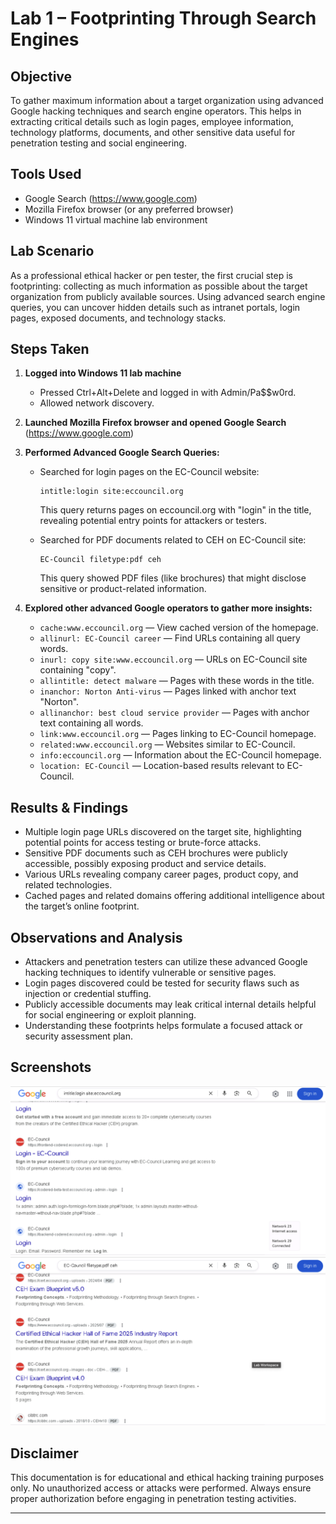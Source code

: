 # Lab 1 – Footprinting Through Search Engines <a name="lab1"></a>

## Objective

To gather maximum information about a target organization using advanced Google hacking techniques and search engine operators. This helps in extracting critical details such as login pages, employee information, technology platforms, documents, and other sensitive data useful for penetration testing and social engineering.

## Tools Used

- Google Search (https://www.google.com)
- Mozilla Firefox browser (or any preferred browser)
- Windows 11 virtual machine lab environment

## Lab Scenario

As a professional ethical hacker or pen tester, the first crucial step is footprinting: collecting as much information as possible about the target organization from publicly available sources. Using advanced search engine queries, you can uncover hidden details such as intranet portals, login pages, exposed documents, and technology stacks.

## Steps Taken

1. **Logged into Windows 11 lab machine**

   - Pressed Ctrl+Alt+Delete and logged in with Admin/Pa$$w0rd.
   - Allowed network discovery.

2. **Launched Mozilla Firefox browser and opened Google Search** (https://www.google.com)

3. **Performed Advanced Google Search Queries:**

   - Searched for login pages on the EC-Council website:

     ```
     intitle:login site:eccouncil.org
     ```

     This query returns pages on eccouncil.org with "login" in the title, revealing potential entry points for attackers or testers.

   - Searched for PDF documents related to CEH on EC-Council site:
     ```
     EC-Council filetype:pdf ceh
     ```
     This query showed PDF files (like brochures) that might disclose sensitive or product-related information.

4. **Explored other advanced Google operators to gather more insights:**

   - `cache:www.eccouncil.org` — View cached version of the homepage.
   - `allinurl: EC-Council career` — Find URLs containing all query words.
   - `inurl: copy site:www.eccouncil.org` — URLs on EC-Council site containing "copy".
   - `allintitle: detect malware` — Pages with these words in the title.
   - `inanchor: Norton Anti-virus` — Pages linked with anchor text "Norton".
   - `allinanchor: best cloud service provider` — Pages with anchor text containing all words.
   - `link:www.eccouncil.org` — Pages linking to EC-Council homepage.
   - `related:www.eccouncil.org` — Websites similar to EC-Council.
   - `info:eccouncil.org` — Information about the EC-Council homepage.
   - `location: EC-Council` — Location-based results relevant to EC-Council.

## Results & Findings

- Multiple login page URLs discovered on the target site, highlighting potential points for access testing or brute-force attacks.
- Sensitive PDF documents such as CEH brochures were publicly accessible, possibly exposing product and service details.
- Various URLs revealing company career pages, product copy, and related technologies.
- Cached pages and related domains offering additional intelligence about the target’s online footprint.

## Observations and Analysis

- Attackers and penetration testers can utilize these advanced Google hacking techniques to identify vulnerable or sensitive pages.
- Login pages discovered could be tested for security flaws such as injection or credential stuffing.
- Publicly accessible documents may leak critical internal details helpful for social engineering or exploit planning.
- Understanding these footprints helps formulate a focused attack or security assessment plan.

## Screenshots

![Google search intitle login](screenshots/intitle_login_search.png)  
![CEH PDF search results](screenshots/ceh_pdf_results.png)

## Disclaimer

This documentation is for educational and ethical hacking training purposes only. No unauthorized access or attacks were performed. Always ensure proper authorization before engaging in penetration testing activities.

---
